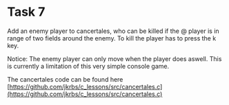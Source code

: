 # Task 7

Add an enemy player to cancertales, who can be killed if the @ player is in range of
two fields around the enemy. To kill the player has to press the k key. 

Notice: The enemy player can only move when the player does aswell.
This is currently a limitation of this very simple console game. 

The cancertales code can be found here [https://github.com/jkrbs/c_lessons/src/cancertales.c](https://github.com/jkrbs/c_lessons/src/cancertales.c)
